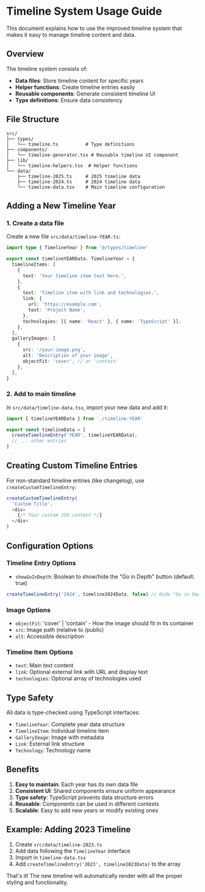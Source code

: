 # Timeline System Usage Guide

This document explains how to use the improved timeline system that makes it easy to manage timeline content and data.

## Overview

The timeline system consists of:

- **Data files**: Store timeline content for specific years
- **Helper functions**: Create timeline entries easily
- **Reusable components**: Generate consistent timeline UI
- **Type definitions**: Ensure data consistency

## File Structure

```
src/
├── types/
│   └── timeline.ts          # Type definitions
├── components/
│   └── timeline-generator.tsx # Reusable timeline UI component
├── lib/
│   └── timeline-helpers.tsx  # Helper functions
└── data/
    ├── timeline-2025.ts     # 2025 timeline data
    ├── timeline-2024.ts     # 2024 timeline data
    └── timeline-data.tsx    # Main timeline configuration
```

## Adding a New Timeline Year

### 1. Create a data file

Create a new file `src/data/timeline-YEAR.ts`:

```typescript
import type { TimelineYear } from '@/types/timeline'

export const timelineYEARData: TimelineYear = {
  timelineItems: [
    {
      text: 'Your timeline item text here.',
    },
    {
      text: 'Timeline item with link and technologies.',
      link: {
        url: 'https://example.com',
        text: 'Project Name',
      },
      technologies: [{ name: 'React' }, { name: 'TypeScript' }],
    },
  ],
  galleryImages: [
    {
      src: '/your-image.png',
      alt: 'Description of your image',
      objectFit: 'cover', // or 'contain'
    },
  ],
}
```

### 2. Add to main timeline

In `src/data/timeline-data.tsx`, import your new data and add it:

```typescript
import { timelineYEARData } from './timeline-YEAR'

export const timelineData = [
  createTimelineEntry('YEAR', timelineYEARData),
  // ... other entries
]
```

## Creating Custom Timeline Entries

For non-standard timeline entries (like changelog), use `createCustomTimelineEntry`:

```typescript
createCustomTimelineEntry(
  'Custom Title',
  <div>
    {/* Your custom JSX content */}
  </div>
)
```

## Configuration Options

### Timeline Entry Options

- `showGoInDepth`: Boolean to show/hide the "Go in Depth" button (default: true)

```typescript
createTimelineEntry('2024', timeline2024Data, false) // Hide "Go in Depth"
```

### Image Options

- `objectFit`: 'cover' | 'contain' - How the image should fit in its container
- `src`: Image path (relative to /public)
- `alt`: Accessible description

### Timeline Item Options

- `text`: Main text content
- `link`: Optional external link with URL and display text
- `technologies`: Optional array of technologies used

## Type Safety

All data is type-checked using TypeScript interfaces:

- `TimelineYear`: Complete year data structure
- `TimelineItem`: Individual timeline item
- `GalleryImage`: Image with metadata
- `Link`: External link structure
- `Technology`: Technology name

## Benefits

1. **Easy to maintain**: Each year has its own data file
2. **Consistent UI**: Shared components ensure uniform appearance
3. **Type safety**: TypeScript prevents data structure errors
4. **Reusable**: Components can be used in different contexts
5. **Scalable**: Easy to add new years or modify existing ones

## Example: Adding 2023 Timeline

1. Create `src/data/timeline-2023.ts`
2. Add data following the `TimelineYear` interface
3. Import in `timeline-data.tsx`
4. Add `createTimelineEntry('2023', timeline2023Data)` to the array

That's it! The new timeline will automatically render with all the proper styling and functionality.
